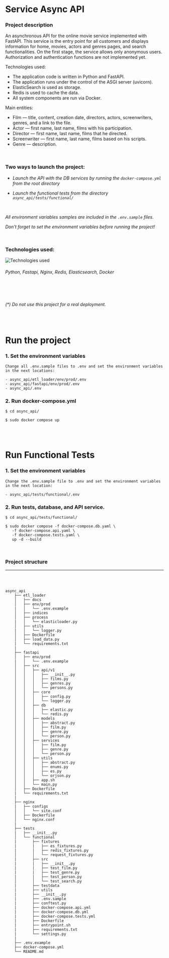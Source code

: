 # Service Async API

### Project description

An asynchronous API for the online movie service implemented with FastAPI.
This service is the entry point for all customers and displays information for home, movies, actors and genres pages, and search functionalities. On the first stage, the service allows only anonymous users. Authorization and authentication functions are not implemented yet.


Technologies used:   
- The application code is written in Python and FastAPI. 
- The application runs under the control of the ASGI server (uvicorn). 
- ElasticSearch is used as storage. 
- Redis is used to cache the data. 
- All system components are run via Docker.   
  
Main entities:
- Film — title, content, creation date, directors, actors, screenwriters, genres, and a link to the file. 
- Actor — first name, last name, films with his participation. 
- Director — first name, last name, films that he directed. 
- Screenwriter — first name, last name, films based on his scripts. 
- Genre — description.

<br>

### Two ways to launch the project:

- *Launch the API with the DB services by running the `docker-compose.yml` from the root directory*

- *Launch the functional tests from the directory `async_api/tests/functional/`* 

<br>

*All environment variables samples are included in the `.env.sample` files.*

*Don't forget to set the environment variables before running the project!*


<br>

### Technologies used:

![Technologies used](https://skillicons.dev/icons?i=python,fastapi,nginx,redis,elasticsearch,docker)

###### Python, Fastapi, Nginx, Redis, Elasticsearch, Docker

<br><br>

###### (*) *Do not use this project for a real deployment*.

<br>

# Run the project

### 1. Set the environment variables 

```
Change all .env.sample files to .env and set the environment variables in the next locations:

- async_api/etl_loader/env/prod/.env
- async_api/fastapi/env/prod/.env
- async_api/.env
```

### 2. Run docker-compose.yml

```
$ cd async_api/

$ sudo docker compose up 
```

<br><br>

# Run Functional Tests

### 1. Set the environment variables 

```
Change the .env.sample file to .env and set the environment variables in the next location:

- async_api/tests/functional/.env
```

### 2. Run tests, database, and API service.

```
$ cd async_api/tests/functional/

$ sudo docker compose -f docker-compose.db.yaml \
   -f docker-compose.api.yaml \
   -f docker-compose.tests.yaml \
   up -d --build
```

<br>

### Project structure
----

<br>

```

async_api
    ├── etl_loader
    │   ├── docs
    │   ├── env/prod
    |   │   └── .env.example
    │   ├── indices
    │   ├── process
    |   │   └── elasticloader.py
    │   ├── utils
    |   │   └── logger.py
    │   ├── Dockerfile
    │   ├── load_data.py
    |   └── requirements.txt
    |
    ├── fastapi
    │   ├── env/prod
    |   │   └── .env.example
    │   ├── src
    │   │   ├── api/v1
    │   │   │   ├── __init__.py
    │   │   │   ├── films.py
    │   │   │   ├── genres.py
    │   │   │   └── persons.py
    │   │   ├── core
    │   │   │   ├── config.py
    │   │   │   └── logger.py
    │   │   ├── db
    │   │   │   ├── elastic.py
    │   │   │   └── redis.py
    │   │   ├── models
    │   │   │   ├── abstract.py
    │   │   │   ├── film.py
    │   │   │   ├── genre.py
    │   │   │   └── person.py
    │   │   ├── services
    │   │   │   ├── film.py
    │   │   │   ├── genre.py
    │   │   │   └── person.py
    │   │   ├── utils
    │   │   │   ├── abstract.py
    │   │   │   ├── enums.py
    │   │   │   ├── es.py
    │   │   │   └── orjson.py
    │   │   ├── app.sh
    │   │   └── main.py
    │   ├── Dockerfile
    |   └── requirements.txt
    |
    ├── nginx
    |   ├── configs
    │   │   └── site.conf
    │   ├── Dockerfile
    │   └── nginx.conf
    |
    ├── tests
    |   ├── __init__.py
    │   └── functional
    |       ├── fixtures
    |       |   ├── es_fixtures.py
    |       |   ├── redis_fixtures.py
    │       │   └── request_fixtures.py
    |       ├── src
    |       |   ├── __init__.py
    |       |   ├── test_film.py
    |       |   ├── test_genre.py
    |       |   ├── test_person.py
    │       │   └── test_search.py
    |       ├── testdata
    |       ├── utils
    |       ├── __init__.py
    |       ├── .env.sample
    |       ├── conftest.py
    |       ├── docker-compose.api.yml
    |       ├── docker-compose.db.yml
    |       ├── docker-compose.tests.yml
    |       ├── Dockerfile
    |       ├── entrypoint.sh
    |       ├── requirements.txt
    |       └── settings.py
    |
    ├── .env.example
    ├── docker-compose.yml
    └── README.md

```
